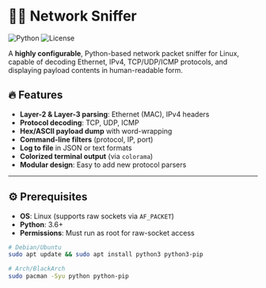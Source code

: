 # 🕵️‍♂️ Network Sniffer

![Python](https://img.shields.io/badge/Python-3.x-blue) ![License](https://img.shields.io/badge/License-MIT-green)

A **highly configurable**, Python-based network packet sniffer for Linux, capable of decoding Ethernet, IPv4, TCP/UDP/ICMP protocols, and displaying payload contents in human-readable form.


## 🔥 Features

- **Layer-2 & Layer-3 parsing**: Ethernet (MAC), IPv4 headers  
- **Protocol decoding**: TCP, UDP, ICMP  
- **Hex/ASCII payload dump** with word-wrapping  
- **Command-line filters** (protocol, IP, port)  
- **Log to file** in JSON or text formats  
- **Colorized terminal output** (via `colorama`)  
- **Modular design**: Easy to add new protocol parsers  

---

## ⚙️ Prerequisites

- **OS**: Linux (supports raw sockets via `AF_PACKET`)  
- **Python**: 3.6+  
- **Permissions**: Must run as root for raw-socket access  

```bash
# Debian/Ubuntu
sudo apt update && sudo apt install python3 python3-pip

# Arch/BlackArch
sudo pacman -Syu python python-pip
